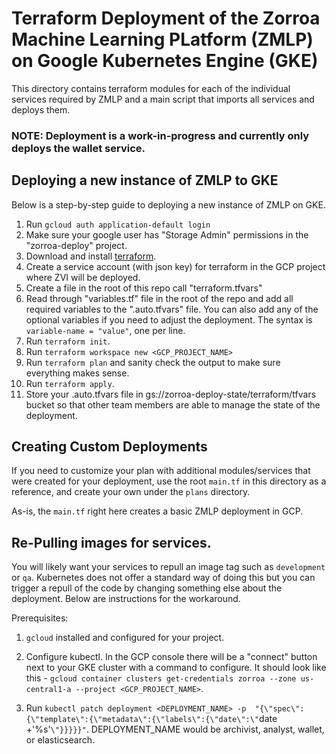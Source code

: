 # Terraform Deployment of the Zorroa Machine Learning PLatform (ZMLP) on Google Kubernetes Engine (GKE)
This directory contains terraform modules for each of the individual services
required by ZMLP and a main script that imports all services and deploys them.

### NOTE: Deployment is a work-in-progress and currently only deploys the wallet service.

## Deploying a new instance of ZMLP to GKE
Below is a step-by-step guide to deploying a new instance of ZMLP on GKE.

1. Run `gcloud auth application-default login`
1. Make sure your google user has "Storage Admin" permissions in the "zorroa-deploy" project.
1. Download and install [terraform](https://www.terraform.io/downloads.html).
1. Create a service account (with json key) for terraform in the GCP project where ZVI will be deployed.
1. Create a file in the root of this repo call "terraform.tfvars"
1. Read through "variables.tf" file in the root of the repo and add all required variables 
to the "<PROJECT>.auto.tfvars" file. You can also add any of the optional variables if you need
to adjust the deployment. The syntax is `variable-name = "value"`, one per line.
1. Run `terraform init`.
1. Run `terraform workspace new <GCP_PROJECT_NAME>`
1. Run `terraform plan` and sanity check the output to make sure everything makes sense.
1. Run `terraform apply`.
1. Store your <PROJECT>.auto.tfvars file in gs://zorroa-deploy-state/terraform/tfvars 
bucket so that other team members are able to manage the state of the deployment.
 
## Creating Custom Deployments
If you need to customize your plan with additional modules/services that were created for 
your deployment, use the root `main.tf` in this directory as a reference, and create 
your own under the `plans` directory.

As-is, the `main.tf` right here creates a basic ZMLP deployment in GCP. 

## Re-Pulling images for services.
You will likely want your services to repull an image tag such as `development` or `qa`.
Kubernetes does not offer a standard way of doing this but you can trigger a repull of the
code by changing something else about the deployment. Below are instructions for the 
workaround.

Prerequisites:
1. `gcloud` installed and configured for your project.

1. Configure kubectl. In the GCP console there will be a "connect" button next to your GKE 
cluster with a command to configure. It should look like this - `gcloud container clusters get-credentials zorroa --zone us-central1-a --project <GCP_PROJECT_NAME>`.
1. Run `kubectl patch deployment <DEPLOYMENT_NAME> -p  "{\"spec\":{\"template\":{\"metadata\":{\"labels\":{\"date\":\"`date +'%s'`\"}}}}}"`.
 DEPLOYMENT_NAME would be archivist, analyst, wallet, or elasticsearch.

